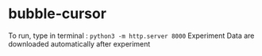 # bubble-cursor
To run, type in terminal : 
``` python3 -m http.server 8000 ```
Experiment Data are downloaded automatically after experiment
